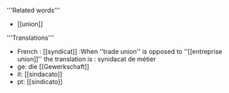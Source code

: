 '''Related words'''

* [[union]]

'''Translations'''

* French : [[syndicat]]
:When ''trade union'' is opposed to ''[[entreprise union]]'' the translation is : synidacat de métier
* ge: die [[Gewerkschaft]]
* it: [[sindacato]]
* pt: [[sindicato]]